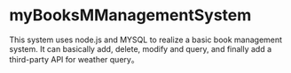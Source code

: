 # myBooksMManagementSystem
This system uses node.js and MYSQL to realize a basic book management system. It can basically add, delete, modify and query, and finally add a third-party API for weather query。

